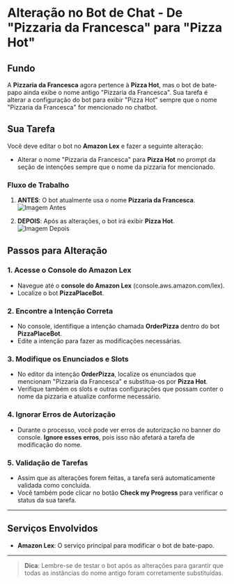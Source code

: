 # Alteração no Bot de Chat - De "Pizzaria da Francesca" para "Pizza Hot"

## Fundo

A **Pizzaria da Francesca** agora pertence à **Pizza Hot**, mas o bot de bate-papo ainda exibe o nome antigo "Pizzaria da Francesca". Sua tarefa é alterar a configuração do bot para exibir "Pizza Hot" sempre que o nome "Pizzaria da Francesca" for mencionado no chatbot.

## Sua Tarefa

Você deve editar o bot no **Amazon Lex** e fazer a seguinte alteração:

- Alterar o nome "Pizzaria da Francesca" para **Pizza Hot** no prompt da seção de intenções sempre que o nome da pizzaria for mencionado.

### Fluxo de Trabalho

1. **ANTES**: O bot atualmente usa o nome **Pizzaria da Francesca**.
    ![Imagem Antes](link-para-imagem-antes)  <!-- Substitua o link para a imagem antes -->

2. **DEPOIS**: Após as alterações, o bot irá exibir **Pizza Hot**.
    ![Imagem Depois](link-para-imagem-depois)  <!-- Substitua o link para a imagem depois -->

## Passos para Alteração

### 1. Acesse o Console do Amazon Lex

- Navegue até o **console do Amazon Lex** (console.aws.amazon.com/lex).
- Localize o bot **PizzaPlaceBot**.

### 2. Encontre a Intenção Correta

- No console, identifique a intenção chamada **OrderPizza** dentro do bot **PizzaPlaceBot**.
- Edite a intenção para fazer as modificações necessárias.

### 3. Modifique os Enunciados e Slots

- No editor da intenção **OrderPizza**, localize os enunciados que mencionam "Pizzaria da Francesca" e substitua-os por **Pizza Hot**.
- Verifique também os slots e outras configurações que possam conter o nome da pizzaria e atualize conforme necessário.

### 4. Ignorar Erros de Autorização

- Durante o processo, você pode ver erros de autorização no banner do console. **Ignore esses erros**, pois isso não afetará a tarefa de modificação do nome.

### 5. Validação de Tarefas

- Assim que as alterações forem feitas, a tarefa será automaticamente validada como concluída.
- Você também pode clicar no botão **Check my Progress** para verificar o status da sua tarefa.

---

## Serviços Envolvidos

- **Amazon Lex**: O serviço principal para modificar o bot de bate-papo.

---

> **Dica**: Lembre-se de testar o bot após as alterações para garantir que todas as instâncias do nome antigo foram corretamente substituídas.

